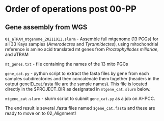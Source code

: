 # Order of operations post 00-PP

## Gene assembly from WGS
`01_aTRAM_mtgenome_20211011.slurm` - Assemble full mtgenome (13 PCGs) for all 33 Kays samples (*Amerodectes* and *Tyrannidectes*), using mitochondrial reference is amino acid translated mt genes from *Proctophyllodes miliariae*, and aTRAM

`mt_genes.txt` - file containing the names of the 13 mito PGCs

`gene_cat.py` - python script to extract the fasta files by gene from each samples subdirectories and then concatenate them together (headers in the output geneID_cat.fasta file are the sample names). This file is located directly in the $PROJECT_DIR as designated in `mtgene_cat.slurm` below.

`mtgene_cat.slurm` - slurm script to submit `gene_cat.py` as a job on AHPCC.  

The end result is several .fasta files named `$gene_cat.fasta` and these are ready to move on to 02_Alignment!
